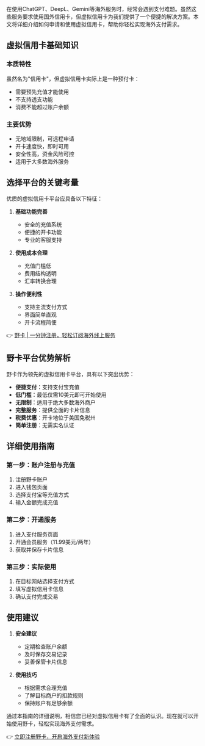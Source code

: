 在使用ChatGPT、DeepL、Gemini等海外服务时，经常会遇到支付难题。虽然这些服务要求使用国外信用卡，但虚拟信用卡为我们提供了一个便捷的解决方案。本文将详细介绍如何申请和使用虚拟信用卡，帮助你轻松实现海外支付需求。

## 虚拟信用卡基础知识

### 本质特性
虽然名为"信用卡"，但虚拟信用卡实际上是一种预付卡：
- 需要预先充值才能使用
- 不支持透支功能
- 消费不能超过账户余额

### 主要优势
- 无地域限制，可远程申请
- 开卡速度快，即时可用
- 安全性高，资金风险可控
- 适用于大多数海外服务

## 选择平台的关键考量

优质的虚拟信用卡平台应具备以下特征：

1. **基础功能完善**
   - 安全的充值系统
   - 便捷的开卡功能
   - 专业的客服支持

2. **使用成本合理**
   - 充值门槛低
   - 费用结构透明
   - 汇率转换合理

3. **操作便利性**
   - 支持主流支付方式
   - 界面简单直观
   - 开卡流程简便

👉 [野卡 | 一分钟注册，轻松订阅海外线上服务](https://bit.ly/bewildcard)

## 野卡平台优势解析

野卡作为领先的虚拟信用卡平台，具有以下突出优势：

- **便捷支付**：支持支付宝充值
- **低门槛**：最低仅需10美元即可开始使用
- **无限制**：适用于绝大多数海外商户
- **完整服务**：提供全面的卡片信息
- **税费优惠**：开卡地位于美国免税州
- **简单注册**：无需实名认证

## 详细使用指南

### 第一步：账户注册与充值
1. 注册野卡账户
2. 进入钱包页面
3. 选择支付宝等充值方式
4. 输入金额完成充值

### 第二步：开通服务
1. 进入支付服务页面
2. 开通会员服务（11.99美元/两年）
3. 获取并保存卡片信息

### 第三步：实际使用
1. 在目标网站选择支付方式
2. 填写虚拟信用卡信息
3. 确认支付完成交易

## 使用建议

1. **安全建议**
   - 定期检查账户余额
   - 及时保存交易记录
   - 妥善保管卡片信息

2. **使用技巧**
   - 根据需求合理充值
   - 了解目标商户的扣款规则
   - 保持账户有足够余额

通过本指南的详细说明，相信您已经对虚拟信用卡有了全面的认识。现在就可以开始使用野卡，轻松实现海外支付需求。

👉 [立即注册野卡，开启海外支付新体验](https://bit.ly/bewildcard)